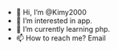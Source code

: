 - 👋 Hi, I’m @Kimy2000
- 👀 I’m interested in app.
- 🌱 I’m currently learning php.
- 📫 How to reach me? Email

<!---
Kimy2000/Kimy2000 is a ✨ special ✨ repository because its `README.md` (this file) appears on your GitHub profile.
You can click the Preview link to take a look at your changes.
--->
